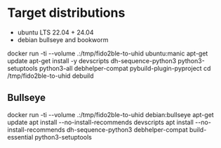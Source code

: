 # Target distributions
* ubuntu LTS 22.04 + 24.04
* debian bullseye and bookworm

docker run -ti  --volume .:/tmp/fido2ble-to-uhid ubuntu:manic
apt-get update
apt-get install -y devscripts dh-sequence-python3 python3-setuptools python3-all debhelper-compat pybuild-plugin-pyproject
cd /tmp/fido2ble-to-uhid
debuild


## Bullseye
docker run -ti  --volume .:/tmp/fido2ble-to-uhid debian:bullseye
apt-get update
apt install --no-install-recommends devscripts
apt install --no-install-recommends dh-sequence-python3 debhelper-compat build-essential python3-setuptools
